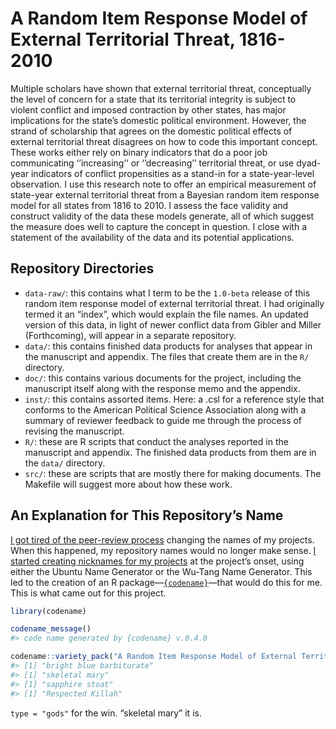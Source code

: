 
# A Random Item Response Model of External Territorial Threat, 1816-2010

Multiple scholars have shown that external territorial threat,
conceptually the level of concern for a state that its territorial
integrity is subject to violent conflict and imposed contraction by
other states, has major implications for the state’s domestic political
environment. However, the strand of scholarship that agrees on the
domestic political effects of external territorial threat disagrees on
how to code this important concept. These works either rely on binary
indicators that do a poor job communicating ‘’increasing’’ or
‘’decreasing’’ territorial threat, or use dyad-year indicators of
conflict propensities as a stand-in for a state-year-level observation.
I use this research note to offer an empirical measurement of state-year
external territorial threat from a Bayesian random item response model
for all states from 1816 to 2010. I assess the face validity and
construct validity of the data these models generate, all of which
suggest the measure does well to capture the concept in question. I
close with a statement of the availability of the data and its potential
applications.

## Repository Directories

-   `data-raw/`: this contains what I term to be the `1.0-beta` release
    of this random item response model of external territorial threat. I
    had originally termed it an “index”, which would explain the file
    names. An updated version of this data, in light of newer conflict
    data from Gibler and Miller (Forthcoming), will appear in a separate
    repository.
-   `data/`: this contains finished data products for analyses that
    appear in the manuscript and appendix. The files that create them
    are in the `R/` directory.
-   `doc/`: this contains various documents for the project, including
    the manuscript itself along with the response memo and the appendix.
-   `inst/`: this contains assorted items. Here: a .csl for a reference
    style that conforms to the American Political Science Association
    along with a summary of reviewer feedback to guide me through the
    process of revising the manuscript.
-   `R/`: these are R scripts that conduct the analyses reported in the
    manuscript and appendix. The finished data products from them are in
    the `data/` directory.
-   `src/`: these are scripts that are mostly there for making
    documents. The Makefile will suggest more about how these work.

## An Explanation for This Repository’s Name

[I got tired of the peer-review
process](https://twitter.com/stevenvmiller/status/1229788167223398400)
changing the names of my projects. When this happened, my repository
names would no longer make sense. [I started creating nicknames for my
projects](https://twitter.com/stevenvmiller/status/1229788168049676294)
at the project’s onset, using either the Ubuntu Name Generator or the
Wu-Tang Name Generator. This led to the creation of an R
package—[`{codename}`](https://github.com/svmiller/codename)—that would
do this for me. This is what came out for this project.

``` r
library(codename)

codename_message()
#> code name generated by {codename} v.0.4.0

codename::variety_pack("A Random Item Response Model of External Territorial Threat, 1816-2010")
#> [1] "bright blue barbiturate"
#> [1] "skeletal mary"
#> [1] "sapphire stoat"
#> [1] "Respected Killah"
```

`type = "gods"` for the win. “skeletal mary” it is.
